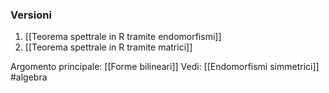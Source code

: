 ### Versioni
1) [[Teorema spettrale in R tramite endomorfismi]]
2) [[Teorema spettrale in R tramite matrici]]

Argomento principale: [[Forme bilineari]]
Vedi: [[Endomorfismi simmetrici]]
#algebra 